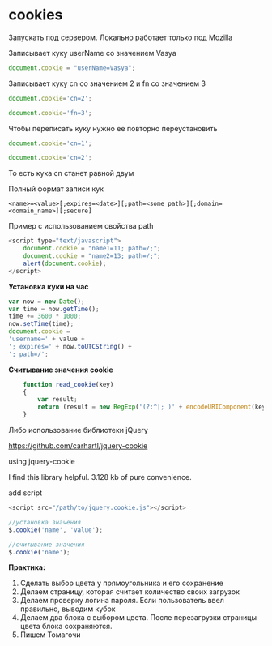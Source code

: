 # cookies

Запускать под сервером. Локально работает только под Mozilla


Записывает куку userName со значением Vasya

```js
document.cookie = "userName=Vasya";
```

Записывает куку cn со значением 2 и fn со значением 3

```js
document.cookie='cn=2';

document.cookie='fn=3';
```

Чтобы переписать куку нужно ее повторно переустановить

```js
document.cookie='cn=1';

document.cookie='cn=2';
```
То есть кука cn станет равной двум

Полный формат записи кук
```
<name>=<value>[;expires=<date>][;path=<some_path>][;domain=<domain_name>][;secure]
```

Пример с использованием свойства path

```js
<script type="text/javascript">
    document.cookie = "name1=11; path=/;";
    document.cookie = "name2=13; path=/;";
    alert(document.cookie);
</script>
```
**Установка куки на час**

```js
var now = new Date();
var time = now.getTime();
time += 3600 * 1000;
now.setTime(time);
document.cookie = 
'username=' + value + 
'; expires=' + now.toUTCString() + 
'; path=/';
```

**Считывание значения cookie**

```js
	function read_cookie(key)
	{
	    var result;
	    return (result = new RegExp('(?:^|; )' + encodeURIComponent(key) + '=([^;]*)').exec(document.cookie)) ? (result[1]) : null;
	}
```

Либо использование библиотеки jQuery

https://github.com/carhartl/jquery-cookie

	
using jquery-cookie

I find this library helpful. 3.128 kb of pure convenience.

add script

```js
<script src="/path/to/jquery.cookie.js"></script>

//установка значения
$.cookie('name', 'value');

//считывание значения
$.cookie('name');
```

**Практика:**

1.	Сделать выбор цвета у прямоугольника и его сохранение
2.	Делаем страницу, которая считает количество своих загрузок
3.	Делаем проверку логина пароля. Если пользователь ввел правильно, выводим кубок
4.	Делаем два блока с выбором цвета. После перезагрузки страницы цвета блока сохраняются.
5. Пишем Томагочи

